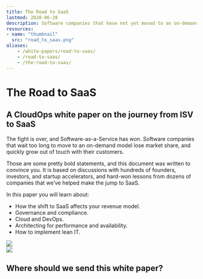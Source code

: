 ```yaml
---
title: The Road to SaaS
lastmod: 2020-06-28
description: Software companies that have not yet moved to an on-demand model will continue losing market share unless they adapt.
resources:
- name: "thumbnail"
  src: "road_to_saas.png"
aliases:
    - /white-papers/road-to-saas/
    - /road-to-saas/
    - /the-road-to-saas/
---
```



<div class="landing-page">
    <!-- hero -->
    <div class="hero jumbotron reading-landing jumbotron-fluid">
        <div class="container-fluid">
            <div class="row">
                <div class="col-xl-6 offset-xl-2 col-lg-10 offset-lg-1 col-md-12">
                    <h1 class="display-4">The Road to SaaS</h1>
                </div>
            </div>
        </div>
    </div>
    <div class="main-content">
        <div class="row">
            <div class="col-xl-4 offset-xl-2 without-bottom-line">
                <div class="workshop-prerequisites">
                    <h2>A CloudOps white paper on the journey from ISV to SaaS</h2>                             
                    <p>The fight is over, and Software-as-a-Service has won.      Software companies that wait too long to move to an on-demand model lose market share, and quickly grow out of touch with   their customers.</p>
                    <p>Those are some pretty bold statements, and this document was written to convince you. It is based on discussions with hundreds of founders, investors, and startup accelerators, and hard-won lessons from dozens of companies that we’ve helped make the jump to SaaS.</p>
                    <p>In this paper you will learn about:</p>
                    <ul class="dashes">
                    <li>How the shift to SaaS affects your revenue model.</li>
                    <li>Governance and compliance.</li>
                    <li>Cloud and DevOps.</li>
                    <li>Architecting for performance and availability.</li>
                    <li>How to implement lean IT.</li>
                    </ul>
                </div>
            </div>
                <div class="col-xl-4 offset-xl-0 white-paper-image">
                <img src="/images/white-papers/road-to-sass.png">
            </div>
        </div>
            </div>
        </div>
    </div>
    <!-- contact us -->
    <div class="contact-us-card">
        <div class="row">
            <div class="col-xl-8 offset-xl-2 col-lg-10 offset-lg-1 col-md-12 col-sm-12 col-xs-12">
                <img src="/images/single-line-arrows.png">
            </div>
            <div
                class="col-xl-3 offset-xl-3 col-lg-3 offset-lg-1 col-md-10 offset-md-1 col-sm-10 offset-sm-1 col-xs-12">
                <h2>Where should we send this white paper?</h2>
            </div>
            <div
                class="col-xl-5 offset-xl-0 col-lg-6 offset-lg-1 col-md-8 offset-md-2 col-sm-10 offset-sm-1 col-xs-12 general-contact-form">
                <!--[if lte IE 8]>
<script charset="utf-8" type="text/javascript" src="//js.hsforms.net/forms/v2-legacy.js"></script>
<![endif]-->
<script charset="utf-8" type="text/javascript" src="//js.hsforms.net/forms/v2.js"></script>
<script>
  hbspt.forms.create({
	portalId: "732832",
	formId: "e9c552c4-5a8d-4a96-aa5c-be9542bbc926"
});
</script>
            </div>
        </div>
    </div>
</div>